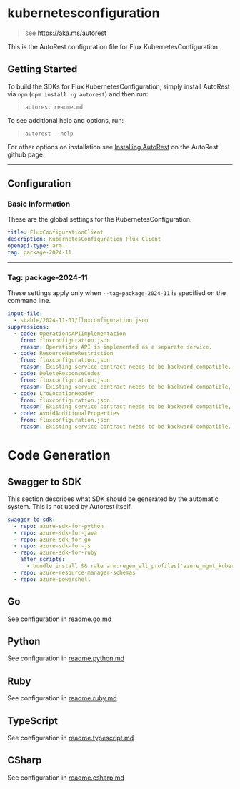 # kubernetesconfiguration

> see https://aka.ms/autorest

This is the AutoRest configuration file for Flux KubernetesConfiguration.

## Getting Started

To build the SDKs for Flux KubernetesConfiguration, simply install AutoRest via `npm` (`npm install -g autorest`) and then run:

> `autorest readme.md`

To see additional help and options, run:

> `autorest --help`

For other options on installation see [Installing AutoRest](https://aka.ms/autorest/install) on the AutoRest github page.

---

## Configuration

### Basic Information

These are the global settings for the KubernetesConfiguration.

``` yaml
title: FluxConfigurationClient
description: KubernetesConfiguration Flux Client
openapi-type: arm
tag: package-2024-11
```

---

### Tag: package-2024-11

These settings apply only when `--tag=package-2024-11` is specified on the command line.

``` yaml $(tag) == 'package-2024-11'
input-file:
  - stable/2024-11-01/fluxconfiguration.json
suppressions:
  - code: OperationsAPIImplementation
    from: fluxconfiguration.json
    reason: Operations API is implemented as a separate service.
  - code: ResourceNameRestriction
    from: fluxconfiguration.json
    reason: Existing service contract needs to be backward compatible, pattern validation exists in RP.
  - code: DeleteResponseCodes
    from: fluxconfiguration.json
    reason: Existing service contract needs to be backward compatible, force delete does synchronous delete and returns 200.
  - code: LroLocationHeader
    from: fluxconfiguration.json
    reason: Existing service contract needs to be backward compatible, 202 operations return Azure-Async-Operation header.
  - code: AvoidAdditionalProperties
    from: fluxconfiguration.json
    reason: Existing service contract needs to be backward compatible.
```

# Code Generation

## Swagger to SDK

This section describes what SDK should be generated by the automatic system.
This is not used by Autorest itself.

``` yaml $(swagger-to-sdk)
swagger-to-sdk:
  - repo: azure-sdk-for-python
  - repo: azure-sdk-for-java
  - repo: azure-sdk-for-go
  - repo: azure-sdk-for-js
  - repo: azure-sdk-for-ruby
    after_scripts:
      - bundle install && rake arm:regen_all_profiles['azure_mgmt_kubernetesconfiguration']
  - repo: azure-resource-manager-schemas
  - repo: azure-powershell
```

## Go

See configuration in [readme.go.md](./readme.go.md)

## Python

See configuration in [readme.python.md](./readme.python.md)

## Ruby

See configuration in [readme.ruby.md](./readme.ruby.md)

## TypeScript

See configuration in [readme.typescript.md](./readme.typescript.md)

## CSharp

See configuration in [readme.csharp.md](./readme.csharp.md)
